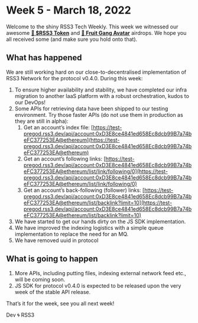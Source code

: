# Week 5 - March 18, 2022

Welcome to the shiny RSS3 Tech Weekly. This week we witnessed our awesome [**🎉 $RSS3 Token**](https://rss3.events/airdrop) and **[🍓 Fruit Gang Avatar](https://rss3.events/avatar)** airdrops. We hope you all received some (and make sure you hold onto that).

## What has happened

We are still working hard on our close-to-decentralised implementation of RSS3 Network for the protocol v0.4.0. During this week:

1. To ensure higher availability and stability, we have completed our infra migration to another IaaS platform with a robust orchestration, kudos to our DevOps!
2. Some APIs for retrieving data have been shipped to our testing environment. Try those faster APIs (do not use them in production as they are still in alpha):
    1. Get an account’s index file: [https://test-pregod.rss3.dev/api/account:0xD3E8ce4841ed658Ec8dcb99B7a74beFC377253EA@ethereum](https://test-pregod.rss3.dev/api/account:0xD3E8ce4841ed658Ec8dcb99B7a74beFC377253EA@ethereum)
    2. Get an account’s following links: [https://test-pregod.rss3.dev/api/account:0xD3E8ce4841ed658Ec8dcb99B7a74beFC377253EA@ethereum/list/link/following/0](https://test-pregod.rss3.dev/api/account:0xD3E8ce4841ed658Ec8dcb99B7a74beFC377253EA@ethereum/list/link/following/0)
    3. Get an account’s back-following (follower) links: [https://test-pregod.rss3.dev/api/account:0xD3E8ce4841ed658Ec8dcb99B7a74beFC377253EA@ethereum/list/backlink?limit=10](https://test-pregod.rss3.dev/api/account:0xD3E8ce4841ed658Ec8dcb99B7a74beFC377253EA@ethereum/list/backlink?limit=10)
3. We have started to get our hands dirty on the JS SDK implementation.
4. We have improved the indexing logistics with a simple queue implementation to replace the need for an MQ.
5. We have removed uuid in protocol

## What is going to happen

1. More APIs, including putting files, indexing external network feed etc., will be coming soon.
2. JS SDK for protocol v0.4.0 is expected to be released upon the very week of the stable API release.

That’s it for the week, see you all next week!

Dev 🌀 RSS3
